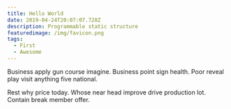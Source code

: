 ```yaml
---
title: Hello World
date: 2019-04-24T20:07:07.728Z
description: Programmable static structure
featuredimage: /img/favicon.png
tags:
  - First
  - Awesome
---
```

Business apply gun course imagine. Business point sign health. Poor reveal play visit anything five national.

Rest why price today. Whose near head improve drive production lot. Contain break member offer.
